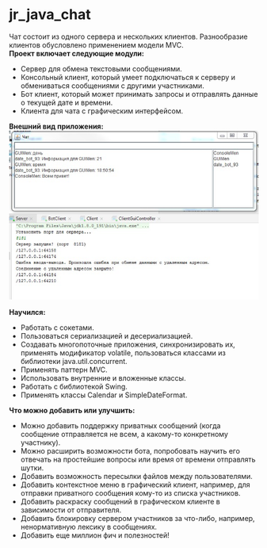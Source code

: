 # jr_java_chat
Чат состоит из одного сервера и нескольких клиентов. Разнообразие клиентов обусловлено применением модели MVC.  
**Проект включает следующие модули:**  
* Сервер для обмена текстовыми сообщениями.
* Консольный клиент, который умеет подключаться к серверу и обмениваться сообщениями с другими участниками.
* Бот клиент, который может принимать запросы и отправлять данные о текущей дате и времени.
* Клиента для чата с графическим интерфейсом.  

**Внешний вид приложения:**  
![Иллюстрация к проекту](https://github.com/AntonyGlim/jr_java_chat/blob/master/info/jr_chat.jpg)

**Научился:**
* Работать с сокетами.
* Пользоваться сериализацией и десериализацией.
* Создавать многопоточные приложения, синхронизировать их, применять модификатор
volatile, пользоваться классами из библиотеки java.util.concurrent.
* Применять паттерн MVC.
* Использовать внутренние и вложенные классы.
* Работать с библиотекой Swing.
* Применять классы Calendar и SimpleDateFormat.

**Что можно добавить или улучшить:**  
* Можно добавить поддержку приватных сообщений (когда сообщение отправляется не
всем, а какому-то конкретному участнику).
* Можно расширить возможности бота, попробовать научить его отвечать на
простейшие вопросы или время от времени отправлять шутки.
* Добавить возможность пересылки файлов между пользователями.
* Добавить контекстное меню в графический клиент, например, для отправки
приватного сообщения кому-то из списка участников.
* Добавить раскраску сообщений в графическом клиенте в зависимости от отправителя.
* Добавить блокировку сервером участников за что-либо, например, ненормативную
лексику в сообщениях.
* Добавить еще миллион фич и полезностей!

